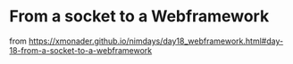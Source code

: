 
# From a socket to a Webframework

from https://xmonader.github.io/nimdays/day18_webframework.html#day-18-from-a-socket-to-a-webframework